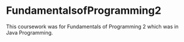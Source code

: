 # FundamentalsofProgramming2
This coursework was for Fundamentals of Programming 2 which was in Java Programming.

